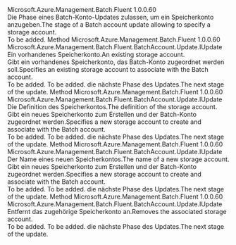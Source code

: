 <Type Name="IWithStorageAccount" FullName="Microsoft.Azure.Management.Batch.Fluent.BatchAccount.Update.IWithStorageAccount">
  <TypeSignature Language="C#" Value="public interface IWithStorageAccount" />
  <TypeSignature Language="ILAsm" Value=".class public interface auto ansi abstract IWithStorageAccount" />
  <TypeSignature Language="DocId" Value="T:Microsoft.Azure.Management.Batch.Fluent.BatchAccount.Update.IWithStorageAccount" />
  <TypeSignature Language="VB.NET" Value="Public Interface IWithStorageAccount" />
  <TypeSignature Language="F#" Value="type IWithStorageAccount = interface" />
  <AssemblyInfo>
    <AssemblyName>Microsoft.Azure.Management.Batch.Fluent</AssemblyName>
    <AssemblyVersion>1.0.0.60</AssemblyVersion>
  </AssemblyInfo>
  <Interfaces />
  <Docs>
    <summary>
            <span data-ttu-id="b5bb2-101">Die Phase eines Batch-Konto-Updates zulassen, um ein Speicherkonto anzugeben.</span><span class="sxs-lookup"><span data-stu-id="b5bb2-101">The stage of a Batch account update allowing to specify a storage account.</span></span>
            </summary>
    <remarks>To be added.</remarks>
  </Docs>
  <Members>
    <Member MemberName="WithExistingStorageAccount">
      <MemberSignature Language="C#" Value="public Microsoft.Azure.Management.Batch.Fluent.BatchAccount.Update.IUpdate WithExistingStorageAccount (Microsoft.Azure.Management.Storage.Fluent.IStorageAccount storageAccount);" />
      <MemberSignature Language="ILAsm" Value=".method public hidebysig newslot virtual instance class Microsoft.Azure.Management.Batch.Fluent.BatchAccount.Update.IUpdate WithExistingStorageAccount(class Microsoft.Azure.Management.Storage.Fluent.IStorageAccount storageAccount) cil managed" />
      <MemberSignature Language="DocId" Value="M:Microsoft.Azure.Management.Batch.Fluent.BatchAccount.Update.IWithStorageAccount.WithExistingStorageAccount(Microsoft.Azure.Management.Storage.Fluent.IStorageAccount)" />
      <MemberSignature Language="VB.NET" Value="Public Function WithExistingStorageAccount (storageAccount As IStorageAccount) As IUpdate" />
      <MemberSignature Language="F#" Value="abstract member WithExistingStorageAccount : Microsoft.Azure.Management.Storage.Fluent.IStorageAccount -&gt; Microsoft.Azure.Management.Batch.Fluent.BatchAccount.Update.IUpdate" Usage="iWithStorageAccount.WithExistingStorageAccount storageAccount" />
      <MemberType>Method</MemberType>
      <AssemblyInfo>
        <AssemblyName>Microsoft.Azure.Management.Batch.Fluent</AssemblyName>
        <AssemblyVersion>1.0.0.60</AssemblyVersion>
      </AssemblyInfo>
      <ReturnValue>
        <ReturnType>Microsoft.Azure.Management.Batch.Fluent.BatchAccount.Update.IUpdate</ReturnType>
      </ReturnValue>
      <Parameters>
        <Parameter Name="storageAccount" Type="Microsoft.Azure.Management.Storage.Fluent.IStorageAccount" />
      </Parameters>
      <Docs>
        <param name="storageAccount"><span data-ttu-id="b5bb2-102">Ein vorhandenes Speicherkonto.</span><span class="sxs-lookup"><span data-stu-id="b5bb2-102">An existing storage account.</span></span></param>
        <summary>
            <span data-ttu-id="b5bb2-103">Gibt ein vorhandenes Speicherkonto, das Batch-Konto zugeordnet werden soll.</span><span class="sxs-lookup"><span data-stu-id="b5bb2-103">Specifies an existing storage account to associate with the Batch account.</span></span>
            </summary>
        <returns>To be added.</returns>
        <remarks>To be added.</remarks>
        <return><span data-ttu-id="b5bb2-104">die nächste Phase des Updates.</span><span class="sxs-lookup"><span data-stu-id="b5bb2-104">The next stage of the update.</span></span></return>
      </Docs>
    </Member>
    <Member MemberName="WithNewStorageAccount">
      <MemberSignature Language="C#" Value="public Microsoft.Azure.Management.Batch.Fluent.BatchAccount.Update.IUpdate WithNewStorageAccount (Microsoft.Azure.Management.ResourceManager.Fluent.Core.ResourceActions.ICreatable&lt;Microsoft.Azure.Management.Storage.Fluent.IStorageAccount&gt; storageAccountCreatable);" />
      <MemberSignature Language="ILAsm" Value=".method public hidebysig newslot virtual instance class Microsoft.Azure.Management.Batch.Fluent.BatchAccount.Update.IUpdate WithNewStorageAccount(class Microsoft.Azure.Management.ResourceManager.Fluent.Core.ResourceActions.ICreatable`1&lt;class Microsoft.Azure.Management.Storage.Fluent.IStorageAccount&gt; storageAccountCreatable) cil managed" />
      <MemberSignature Language="DocId" Value="M:Microsoft.Azure.Management.Batch.Fluent.BatchAccount.Update.IWithStorageAccount.WithNewStorageAccount(Microsoft.Azure.Management.ResourceManager.Fluent.Core.ResourceActions.ICreatable{Microsoft.Azure.Management.Storage.Fluent.IStorageAccount})" />
      <MemberSignature Language="VB.NET" Value="Public Function WithNewStorageAccount (storageAccountCreatable As ICreatable(Of IStorageAccount)) As IUpdate" />
      <MemberSignature Language="F#" Value="abstract member WithNewStorageAccount : Microsoft.Azure.Management.ResourceManager.Fluent.Core.ResourceActions.ICreatable&lt;Microsoft.Azure.Management.Storage.Fluent.IStorageAccount&gt; -&gt; Microsoft.Azure.Management.Batch.Fluent.BatchAccount.Update.IUpdate" Usage="iWithStorageAccount.WithNewStorageAccount storageAccountCreatable" />
      <MemberType>Method</MemberType>
      <AssemblyInfo>
        <AssemblyName>Microsoft.Azure.Management.Batch.Fluent</AssemblyName>
        <AssemblyVersion>1.0.0.60</AssemblyVersion>
      </AssemblyInfo>
      <ReturnValue>
        <ReturnType>Microsoft.Azure.Management.Batch.Fluent.BatchAccount.Update.IUpdate</ReturnType>
      </ReturnValue>
      <Parameters>
        <Parameter Name="storageAccountCreatable" Type="Microsoft.Azure.Management.ResourceManager.Fluent.Core.ResourceActions.ICreatable&lt;Microsoft.Azure.Management.Storage.Fluent.IStorageAccount&gt;" />
      </Parameters>
      <Docs>
        <param name="storageAccountCreatable"><span data-ttu-id="b5bb2-105">Die Definition des Speicherkontos.</span><span class="sxs-lookup"><span data-stu-id="b5bb2-105">The definition of the storage account.</span></span></param>
        <summary>
            <span data-ttu-id="b5bb2-106">Gibt ein neues Speicherkonto zum Erstellen und der Batch-Konto zugeordnet werden.</span><span class="sxs-lookup"><span data-stu-id="b5bb2-106">Specifies a new storage account to create and associate with the Batch account.</span></span>
            </summary>
        <returns>To be added.</returns>
        <remarks>To be added.</remarks>
        <return><span data-ttu-id="b5bb2-107">die nächste Phase des Updates.</span><span class="sxs-lookup"><span data-stu-id="b5bb2-107">The next stage of the update.</span></span></return>
      </Docs>
    </Member>
    <Member MemberName="WithNewStorageAccount">
      <MemberSignature Language="C#" Value="public Microsoft.Azure.Management.Batch.Fluent.BatchAccount.Update.IUpdate WithNewStorageAccount (string storageAccountName);" />
      <MemberSignature Language="ILAsm" Value=".method public hidebysig newslot virtual instance class Microsoft.Azure.Management.Batch.Fluent.BatchAccount.Update.IUpdate WithNewStorageAccount(string storageAccountName) cil managed" />
      <MemberSignature Language="DocId" Value="M:Microsoft.Azure.Management.Batch.Fluent.BatchAccount.Update.IWithStorageAccount.WithNewStorageAccount(System.String)" />
      <MemberSignature Language="VB.NET" Value="Public Function WithNewStorageAccount (storageAccountName As String) As IUpdate" />
      <MemberSignature Language="F#" Value="abstract member WithNewStorageAccount : string -&gt; Microsoft.Azure.Management.Batch.Fluent.BatchAccount.Update.IUpdate" Usage="iWithStorageAccount.WithNewStorageAccount storageAccountName" />
      <MemberType>Method</MemberType>
      <AssemblyInfo>
        <AssemblyName>Microsoft.Azure.Management.Batch.Fluent</AssemblyName>
        <AssemblyVersion>1.0.0.60</AssemblyVersion>
      </AssemblyInfo>
      <ReturnValue>
        <ReturnType>Microsoft.Azure.Management.Batch.Fluent.BatchAccount.Update.IUpdate</ReturnType>
      </ReturnValue>
      <Parameters>
        <Parameter Name="storageAccountName" Type="System.String" />
      </Parameters>
      <Docs>
        <param name="storageAccountName"><span data-ttu-id="b5bb2-108">Der Name eines neuen Speicherkontos.</span><span class="sxs-lookup"><span data-stu-id="b5bb2-108">The name of a new storage account.</span></span></param>
        <summary>
            <span data-ttu-id="b5bb2-109">Gibt ein neues Speicherkonto zum Erstellen und der Batch-Konto zugeordnet werden.</span><span class="sxs-lookup"><span data-stu-id="b5bb2-109">Specifies a new storage account to create and associate with the Batch account.</span></span>
            </summary>
        <returns>To be added.</returns>
        <remarks>To be added.</remarks>
        <return><span data-ttu-id="b5bb2-110">die nächste Phase des Updates.</span><span class="sxs-lookup"><span data-stu-id="b5bb2-110">The next stage of the update.</span></span></return>
      </Docs>
    </Member>
    <Member MemberName="WithoutStorageAccount">
      <MemberSignature Language="C#" Value="public Microsoft.Azure.Management.Batch.Fluent.BatchAccount.Update.IUpdate WithoutStorageAccount ();" />
      <MemberSignature Language="ILAsm" Value=".method public hidebysig newslot virtual instance class Microsoft.Azure.Management.Batch.Fluent.BatchAccount.Update.IUpdate WithoutStorageAccount() cil managed" />
      <MemberSignature Language="DocId" Value="M:Microsoft.Azure.Management.Batch.Fluent.BatchAccount.Update.IWithStorageAccount.WithoutStorageAccount" />
      <MemberSignature Language="VB.NET" Value="Public Function WithoutStorageAccount () As IUpdate" />
      <MemberSignature Language="F#" Value="abstract member WithoutStorageAccount : unit -&gt; Microsoft.Azure.Management.Batch.Fluent.BatchAccount.Update.IUpdate" Usage="iWithStorageAccount.WithoutStorageAccount " />
      <MemberType>Method</MemberType>
      <AssemblyInfo>
        <AssemblyName>Microsoft.Azure.Management.Batch.Fluent</AssemblyName>
        <AssemblyVersion>1.0.0.60</AssemblyVersion>
      </AssemblyInfo>
      <ReturnValue>
        <ReturnType>Microsoft.Azure.Management.Batch.Fluent.BatchAccount.Update.IUpdate</ReturnType>
      </ReturnValue>
      <Parameters />
      <Docs>
        <summary>
            <span data-ttu-id="b5bb2-111">Entfernt das zugehörige Speicherkonto an.</span><span class="sxs-lookup"><span data-stu-id="b5bb2-111">Removes the associated storage account.</span></span>
            </summary>
        <returns>To be added.</returns>
        <remarks>To be added.</remarks>
        <return><span data-ttu-id="b5bb2-112">die nächste Phase des Updates.</span><span class="sxs-lookup"><span data-stu-id="b5bb2-112">The next stage of the update.</span></span></return>
      </Docs>
    </Member>
  </Members>
</Type>